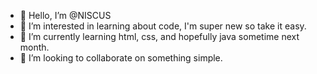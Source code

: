 - 👋 Hello, I’m @NISCUS
- 👀 I’m interested in learning about code, I'm super new so take it easy. 
- 🌱 I’m currently learning html, css, and hopefully java sometime next month.
- 💞️ I’m looking to collaborate on something simple.
<!---
NISCUS/NISCUS is a ✨ special ✨ repository because its `README.md` (this file) appears on your GitHub profile.
You can click the Preview link to take a look at your changes.
--->
